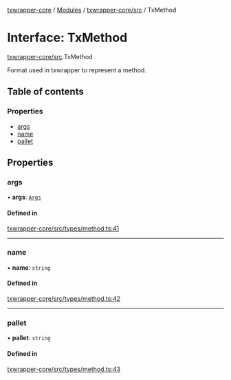 [txwrapper-core](../README.md) / [Modules](../modules.md) / [txwrapper-core/src](../modules/txwrapper_core_src.md) / TxMethod

# Interface: TxMethod

[txwrapper-core/src](../modules/txwrapper_core_src.md).TxMethod

Format used in txwrapper to represent a method.

## Table of contents

### Properties

- [args](txwrapper_core_src.TxMethod.md#args)
- [name](txwrapper_core_src.TxMethod.md#name)
- [pallet](txwrapper_core_src.TxMethod.md#pallet)

## Properties

### args

• **args**: [`Args`](../modules/txwrapper_core_src.md#args)

#### Defined in

[txwrapper-core/src/types/method.ts:41](https://github.com/paritytech/txwrapper-core/blob/d3e4018/packages/txwrapper-core/src/types/method.ts#L41)

___

### name

• **name**: `string`

#### Defined in

[txwrapper-core/src/types/method.ts:42](https://github.com/paritytech/txwrapper-core/blob/d3e4018/packages/txwrapper-core/src/types/method.ts#L42)

___

### pallet

• **pallet**: `string`

#### Defined in

[txwrapper-core/src/types/method.ts:43](https://github.com/paritytech/txwrapper-core/blob/d3e4018/packages/txwrapper-core/src/types/method.ts#L43)
